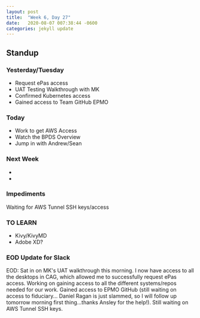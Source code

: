 ```yaml
---
layout: post
title:  "Week 6, Day 27"
date:   2020-08-07 007:38:44 -0600
categories: jekyll update
---
```


## Standup

### Yesterday/Tuesday
* Request ePas access
* UAT Testing Walkthrough with MK
* Confirmed Kubernetes access
* Gained access to Team GitHub EPMO

### Today
* Work to get AWS Access
* Watch the BPDS Overview
* Jump in with Andrew/Sean 
### Next Week
* 
* 

### Impediments
Waiting for AWS Tunnel SSH keys/access

### TO LEARN
* Kivy/KivyMD
* Adobe XD?

### EOD Update for Slack

EOD: Sat in on MK's UAT walkthrough this morning. I now have access to all the desktops in CAG, which allowed me to successfully request ePas access. Working on gaining access to all the different systems/repos needed for our work. Gained access to EPMO GitHub (still waiting on access to fiduciary... Daniel Ragan is just slammed, so I will follow up tomorrow morning first thing...thanks Ansley for the help!). Still waiting on AWS Tunnel SSH keys.

